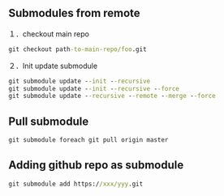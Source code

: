 ## Submodules from remote
１．checkout main repo
```cmd
git checkout path-to-main-repo/foo.git
```

２．Init update submodule
```cmd
git submodule update --init --recursive
git submodule update --init --recursive --force
git submodule update --recursive --remote --merge --force
```

## Pull submodule
```cmd
git submodule foreach git pull origin master
```

## Adding github repo as submodule
```cmd
git submodule add https://xxx/yyy.git
```
